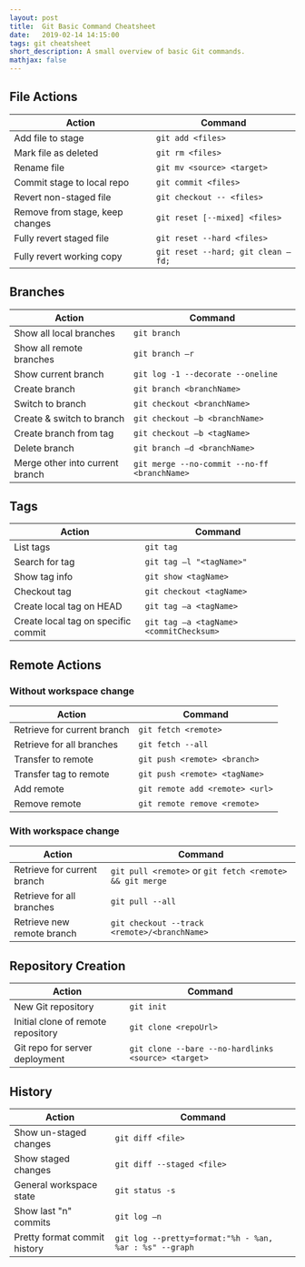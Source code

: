 ```yaml
---
layout: post
title:  Git Basic Command Cheatsheet
date:   2019-02-14 14:15:00
tags: git cheatsheet
short_description: A small overview of basic Git commands.
mathjax: false
---
```


## File Actions

Action | Command 
-------|--------
Add file to stage | `git add <files>`
Mark file as deleted | `git rm <files>`
Rename file | `git mv <source> <target>`
Commit stage to local repo | `git commit <files>`
Revert non-staged file | `git checkout -- <files>`
Remove from stage, keep changes | `git reset [--mixed] <files>`
Fully revert staged file | `git reset --hard <files>`
Fully revert working copy | `git reset --hard; git clean –fd;`

## Branches

Action | Command 
-------|--------
Show all local branches | `git branch`
Show all remote branches | `git branch –r`
Show current branch | `git log -1 --decorate --oneline`
Create branch | `git branch <branchName>`
Switch to branch | `git checkout <branchName>`
Create & switch to branch | `git checkout –b <branchName>`
Create branch from tag | `git checkout –b <tagName>`
Delete branch | `git branch –d <branchName>`
Merge other into current branch | `git merge --no-commit --no-ff <branchName>`

## Tags

Action | Command
-------|--------
List tags | `git tag`
Search for tag | `git tag –l "<tagName>"`
Show tag info | `git show <tagName>`
Checkout tag | `git checkout <tagName>`
Create local tag on HEAD | `git tag –a <tagName>`
Create local tag on specific commit | `git tag –a <tagName> <commitChecksum>`

## Remote Actions 

### Without workspace change

Action | Command
-------|--------
Retrieve for current branch | `git fetch <remote>`
Retrieve for all branches | `git fetch --all`
Transfer to remote | `git push <remote> <branch>`
Transfer tag to remote | `git push <remote> <tagName>`
Add remote | `git remote add <remote> <url>`
Remove remote | `git remote remove <remote>`

### With workspace change

Action | Command
-------|--------
Retrieve for current branch | `git pull <remote>` or `git fetch <remote> && git merge`
Retrieve for all branches | `git pull --all`
Retrieve new remote branch | `git checkout --track <remote>/<branchName>`

## Repository Creation

Action | Command
-------|--------
New Git repository | `git init`
Initial clone of remote repository | `git clone <repoUrl>`
Git repo for server deployment | `git clone --bare --no-hardlinks <source> <target>`

## History

Action | Command
-------|--------
Show un-staged changes | `git diff <file>`
Show staged changes | `git diff --staged <file>`
General workspace state | `git status -s`
Show last "n" commits | `git log –n`
Pretty format commit history | `git log --pretty=format:"%h - %an, %ar : %s" --graph`